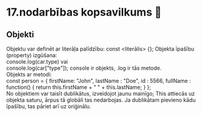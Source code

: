 # 17.nodarbības kopsavilkums :pushpin:

## Objekti

Objektu var definēt ar literāļa palīdzību: const <literālis> {};
Objekta īpašību (property) izgūšana:  
console.log(car.type) vai  
console.log(car["type"]);
console ir objekts, .log ir tās metode.  
Objekts ar metodi:  
const person = {
firstName: "John",
lastName : "Doe",
id : 5566,
fullName : function() {
return this.firstName + " " + this.lastName;
}
};  
No objektiem var taisīt dublikātus, izveidojot jaunu mainīgo;
This attiecās uz objekta saturu, ārpus tā globāli tas nedarbojas.
Ja dublikātam pievieno kādu īpašību, tas pāriet arī uz oriģinālu.
